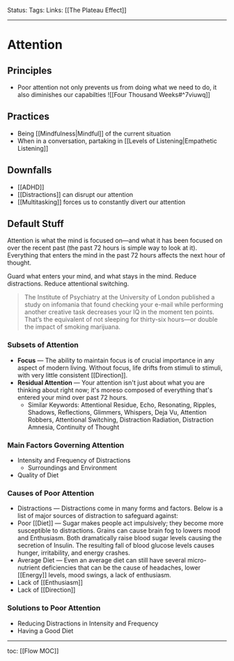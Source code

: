 Status:
Tags:
Links: [[The Plateau Effect]]
___
# Attention
## Principles
- Poor attention not only prevents us from doing what we need to do, it also diminishes our capabilties
![[Four Thousand Weeks#^7viuwq]]
## Practices
- Being [[Mindfulness|Mindful]] of the current situation
- When in a conversation, partaking in [[Levels of Listening|Empathetic Listening]]
## Downfalls
- [[ADHD]]
- [[Distractions]] can disrupt our attention
- [[Multitasking]] forces us to constantly divert our attention 
## Default Stuff
Attention is what the mind is focused on—and what it has been focused on over the recent past (the past 72 hours is simple way to look at it). Everything that enters the mind in the past 72 hours affects the next hour of thought.

Guard what enters your mind, and what stays in the mind. Reduce distractions. Reduce attentional switching.

> The Institute of Psychiatry at the University of London published a study on infomania that found checking your e-mail while performing another creative task decreases your IQ in the moment ten points. That’s the equivalent of not sleeping for thirty-six hours—or double the impact of smoking marijuana.

### Subsets of Attention
- **Focus** — The ability to maintain focus is of crucial importance in any aspect of modern living. Without focus, life drifts from stimuli to stimuli, with very little consistent [[Direction]].
- **Residual Attention** — Your attention isn't just about what you are thinking about right now; it's moreso composed of everything that's entered your mind over past 72 hours.
    - Similar Keywords: Attentional Residue, Echo, Resonating, Ripples, Shadows, Reflections, Glimmers, Whispers, Deja Vu, Attention Robbers, Attentional Switching, Distraction Radiation, Distraction Amnesia, Continuity of Thought

### Main Factors Governing Attention

- Intensity and Frequency of Distractions
    - Surroundings and Environment
- Quality of Diet

### Causes of Poor Attention

- Distractions — Distractions come in many forms and factors. Below is a list of major sources of distraction to safeguard against:
- Poor [[Diet]] — Sugar makes people act impulsively; they become more susceptible to distractions. Grains can cause brain fog to lowers mood and Enthusiasm. Both dramatically raise blood sugar levels causing the secretion of Insulin. The resulting fall of blood glucose levels causes hunger, irritability, and energy crashes.
- Average Diet — Even an average diet can still have several micro-nutrient deficiencies that can be the cause of headaches, lower [[Energy]] levels, mood swings, a lack of enthusiasm.
- Lack of [[Enthusiasm]]
- Lack of [[Direction]]

### Solutions to Poor Attention
- Reducing Distractions in Intensity and Frequency
- Having a Good Diet

---
toc: [[Flow MOC]]